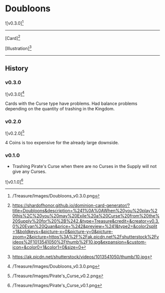 # Doubloons

![v0.3.0][^v0.3.0]

---

[Card][^Card]

[Illustration][^Illustration]

---

## History

### v0.3.0

![v0.3.0][^v0.3.0]

Cards with the Curse type have problems. Had balance problems depending on
the quantity of trashing in the Kingdom.

### v0.2.0

![v0.2.0][^v0.2.0]

4 Coins is too expensive for the already large downside.

### v0.1.0

- Trashing Pirate's Curse when there are no Curses in the Supply will not
give any Curses.

![v0.1.0][^v0.1.0]

[^v0.1.0]: /Treasure/Images/Pirate's_Curse_v0.1.png
[^v0.2.0]: /Treasure/Images/Pirate's_Curse_v0.2.png
[^v0.3.0]: /Treasure/Images/Doubloons_v0.3.0.png
[^Card]: https://shardofhonor.github.io/dominion-card-generator/?title=Doubloons&description=%241%0A%0AWhen%20you%20play%20this%2C%20you%20may%20Exile%20a%20Curse%20from%20the%20Supply%20for%20%2B%242.&type=Treasure&credit=&creator=v0.3.0%20Evan%20Quan&price=%242&preview=%241&type2=&color2split=1&boldkeys=&picture-x=0&picture-y=0&picture-zoom=2&picture=https%3A%2F%2Fak.picdn.net%2Fshutterstock%2Fvideos%2F1013541050%2Fthumb%2F10.jpg&expansion=&custom-icon=&color0=1&color1=0&size=0
[^Illustration]: https://ak.picdn.net/shutterstock/videos/1013541050/thumb/10.jpg
